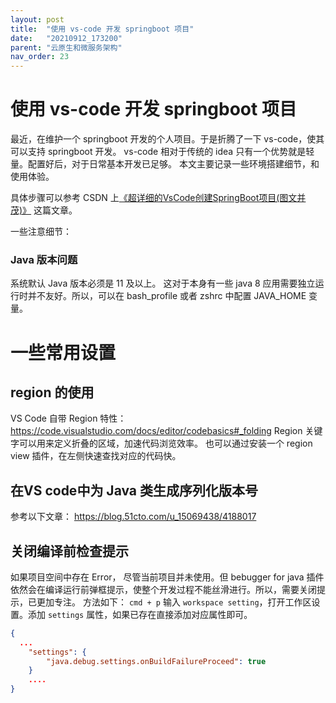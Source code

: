 ```yaml
---
layout: post
title:  "使用 vs-code 开发 springboot 项目"
date:   "20210912_173200"
parent: "云原生和微服务架构"
nav_order: 23
---
```

使用 vs-code 开发 springboot 项目
====

最近，在维护一个 springboot 开发的个人项目。于是折腾了一下 vs-code，使其可以支持 springboot  开发。  vs-code  相对于传统的  idea  只有一个优势就是轻量。配置好后，对于日常基本开发已足够。
本文主要记录一些环境搭建细节，和使用体验。

具体步骤可以参考 CSDN 上[《超详细的VsCode创建SpringBoot项目(图文并茂)》](https://blog.csdn.net/zyd573803837/article/details/109263219) 这篇文章。 

一些注意细节：
### Java 版本问题
系统默认  Java  版本必须是 11 及以上。 这对于本身有一些  java 8 应用需要独立运行时并不友好。所以，可以在 bash_profile  或者  zshrc  中配置 JAVA_HOME 变量。 

# 一些常用设置
##  region  的使用
VS Code 自带 Region 特性：https://code.visualstudio.com/docs/editor/codebasics#_folding 
Region 关键字可以用来定义折叠的区域，加速代码浏览效率。 也可以通过安装一个 region view 插件，在左侧快速查找对应的代码快。 

## 在VS code中为 Java 类生成序列化版本号
参考以下文章：
https://blog.51cto.com/u_15069438/4188017

## 关闭编译前检查提示
如果项目空间中存在 Error， 尽管当前项目并未使用。但 bebugger for java 插件依然会在编译运行前弹框提示，使整个开发过程不能丝滑进行。所以，需要关闭提示，已更加专注。 
方法如下：
`cmd + p` 输入 `workspace setting`，打开工作区设置。添加 `settings` 属性，如果已存在直接添加对应属性即可。
```json
{
  ...
  	"settings": {
		"java.debug.settings.onBuildFailureProceed": true
	}
	....
}
```